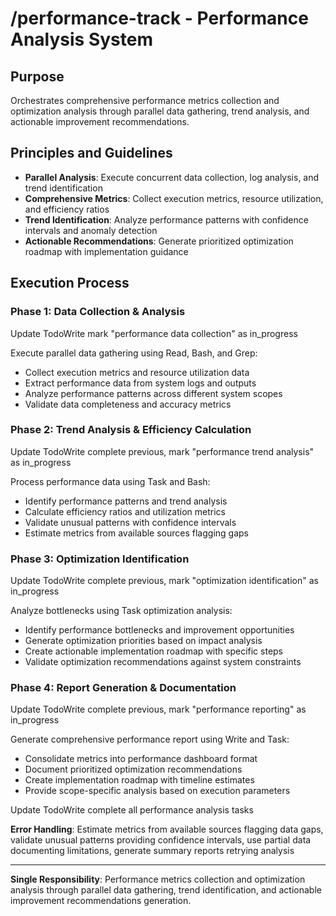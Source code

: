 # /performance-track - Performance Analysis System

## Purpose
Orchestrates comprehensive performance metrics collection and optimization analysis through parallel data gathering, trend analysis, and actionable improvement recommendations.

## Principles and Guidelines
- **Parallel Analysis**: Execute concurrent data collection, log analysis, and trend identification
- **Comprehensive Metrics**: Collect execution metrics, resource utilization, and efficiency ratios
- **Trend Identification**: Analyze performance patterns with confidence intervals and anomaly detection
- **Actionable Recommendations**: Generate prioritized optimization roadmap with implementation guidance

## Execution Process

### Phase 1: Data Collection & Analysis
Update TodoWrite mark "performance data collection" as in_progress

Execute parallel data gathering using Read, Bash, and Grep:
- Collect execution metrics and resource utilization data
- Extract performance data from system logs and outputs
- Analyze performance patterns across different system scopes
- Validate data completeness and accuracy metrics

### Phase 2: Trend Analysis & Efficiency Calculation
Update TodoWrite complete previous, mark "performance trend analysis" as in_progress

Process performance data using Task and Bash:
- Identify performance patterns and trend analysis
- Calculate efficiency ratios and utilization metrics
- Validate unusual patterns with confidence intervals
- Estimate metrics from available sources flagging gaps

### Phase 3: Optimization Identification
Update TodoWrite complete previous, mark "optimization identification" as in_progress

Analyze bottlenecks using Task optimization analysis:
- Identify performance bottlenecks and improvement opportunities
- Generate optimization priorities based on impact analysis
- Create actionable implementation roadmap with specific steps
- Validate optimization recommendations against system constraints

### Phase 4: Report Generation & Documentation
Update TodoWrite complete previous, mark "performance reporting" as in_progress

Generate comprehensive performance report using Write and Task:
- Consolidate metrics into performance dashboard format
- Document prioritized optimization recommendations
- Create implementation roadmap with timeline estimates
- Provide scope-specific analysis based on execution parameters

Update TodoWrite complete all performance analysis tasks

**Error Handling**: Estimate metrics from available sources flagging data gaps, validate unusual patterns providing confidence intervals, use partial data documenting limitations, generate summary reports retrying analysis

---

**Single Responsibility**: Performance metrics collection and optimization analysis through parallel data gathering, trend identification, and actionable improvement recommendations generation.